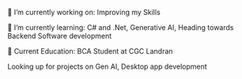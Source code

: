 🔭 I’m currently working on:
Improving my Skills 

🌱 I’m currently learning:
C# and .Net, Generative AI, Heading towards Backend Software development

📖 Current Education:
BCA Student at CGC Landran

Looking up for projects on Gen AI, Desktop app development
